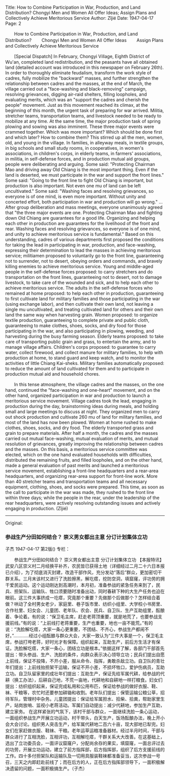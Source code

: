 Title: How to Combine Participation in War, Production, and Land Distribution? Chongyi Men and Women All Offer Ideas; Assign Plans and Collectively Achieve Meritorious Service
Author: Zǐjié
Date: 1947-04-17
Page: 2

　　How to Combine Participation in War, Production, and Land Distribution?
　　Chongyi Men and Women All Offer Ideas
　　Assign Plans and Collectively Achieve Meritorious Service

　　[Special Dispatch] In February, Chongyi Village, Eighth District of Wu'an, completed land redistribution, and the peasants have all obtained land (detailed account was introduced in this newspaper on February 26th). In order to thoroughly eliminate feudalism, transform the work style of cadres, fully mobilize the "backward" masses, and further strengthen the relationship between cadres and the masses, at the end of March, the village carried out a "face-washing and black-removing" campaign, resolving grievances, digging air-raid shelters, filling loopholes, and evaluating merits, which was an "support the cadres and cherish the people" movement. Just as this movement reached its climax, at the beginning of this month, the urgent task of preparing for war arrived. Militia, stretcher teams, transportation teams, and livestock needed to be ready to mobilize at any time. At the same time, the major production task of spring plowing and sowing was also imminent. These three major events were crammed together. Which was more important? Which should be done first and which later? How to combine them? This stirred up all the men, women, old, and young in the village. In families, in alleyway meals, in textile groups, in big schools and small study rooms, in cooperatives, in women's associations, in children's corps, in elderly teams, in farmers' associations, in militia, in self-defense forces, and in production mutual aid groups, people were deliberating and arguing. Some said: "Protecting Chairman Mao and driving away Old Chiang is the most important thing. Even if the land is deserted, we must participate in the war and support the front lines." Some said: "Going to the front line to fight Old Chiang is important, but production is also important. Not even one mu of land can be left uncultivated." Some said: "Washing faces and resolving grievances, so everyone is of one mind, is even more important. Without unity and concerted effort, both participation in war and production will go wrong." ... After group deliberation and mass meetings, everyone unanimously agreed that "the three major events are one. Protecting Chairman Mao and fighting down Old Chiang are guarantees for a good life. Organizing and helping each other in production are guarantees for the livelihood of the front and rear. Washing faces and resolving grievances, so everyone is of one mind, and unity to achieve meritorious service is fundamental." Based on this understanding, cadres of various departments first proposed the conditions for taking the lead in participating in war, production, and face-washing, expressing their determination to lead the masses in achieving meritorious service; militiamen proposed to voluntarily go to the front line, guaranteeing not to surrender, not to desert, obeying orders and commands, and bravely killing enemies to achieve meritorious service. Young and middle-aged people in the self-defense forces proposed: to carry stretchers and do transportation on the front lines, guaranteeing not to desert, not to damage livestock, to take care of the wounded and sick, and to help each other to achieve meritorious service. The adults in the self-defense forces who remained at home proposed: to help each other in production, guaranteeing to first cultivate land for military families and those participating in the war (using exchange labor), and then cultivate their own land, not leaving a single mu uncultivated, and treating cultivated land for others and their own land the same way when harvesting grain. Women proposed: to organize textile production, guaranteeing to complete private and public cloth, guaranteeing to make clothes, shoes, socks, and dry food for those participating in the war, and also participating in plowing, weeding, and harvesting during the busy farming season. Elderly teams proposed: to take care of transporting public grain and grass, to entertain the army, and to manage village affairs. Children's corps proposed: to guarantee to carry water, collect firewood, and collect manure for military families, to help with production at home, to stand guard and keep watch, and to monitor the activities of little Chiang Kai-sheks. Military families automatically proposed: to reduce the amount of land cultivated for them and to participate in production mutual aid and household chores.

　　In this tense atmosphere, the village cadres and the masses, on the one hand, continued the "face-washing and one-heart" movement, and on the other hand, organized participation in war and production to launch a meritorious service movement. Village cadres took the lead, engaging in production during the day, brainstorming ideas during meals, and holding small and large meetings to discuss at night. They organized men to carry out shock production and cultivate 260 mu of land for military families, and most of the land has now been plowed. Women at home rushed to make clothes, shoes, socks, and dry food. The elderly transported grass and grain to prepare materials. After half a month, the cadres and the masses carried out mutual face-washing, mutual evaluation of merits, and mutual resolution of grievances, greatly improving the relationship between cadres and the masses. On this basis, a meritorious service committee was elected, which on the one hand evaluated households with difficulties, distributed the remaining fruits, and filled loopholes, and on the other hand, made a general evaluation of past merits and launched a meritorious service movement, establishing a front-line headquarters and a rear-area headquarters, and organizing rear-area support for front-line work. More than 40 stretcher teams and transportation teams and all necessary equipment, clothing, shoes, and socks were prepared. This time, as soon as the call to participate in the war was made, they rushed to the front line within three days; while the people in the rear, under the leadership of the rear headquarters, were actively resolving outstanding issues and actively engaging in production. (Zǐjié)



<hr /> 

Original: 


### 参战生产分田如何结合？  崇义男女都出主意  分订计划集体立功
子杰
1947-04-17
第2版()
专栏：

　　参战生产分田如何结合？
    崇义男女都出主意
    分订计划集体立功
    【本报特讯】武安八区崇义村二月经换平补齐，农民皆已获得土地（详细经过二月二十六日本报已介绍），为了彻底消灭封建，改造干部作风，充分发动“落后”群众，更加密切干群关系。三月末该村又进行了洗脸擦黑，解圪瘩，挖防空洞，填窟窿，评功劳的拥干爱民运动。这个运动刚达到高潮时，本月初，准备参战的紧急任务来到了，民兵、担架队、运输队、牲口须要随时准备出动，同时春耕下种的大生产任务也迫在眼前。这三件大事挤成一圪瘩，究竟那个重要？先做那个后做那个？怎样结合着做？哄动了全村男女老少，家庭里、巷子饭市里、纺织小组里、大学校小书房里、合作社里、妇女会、儿童团、老年队、农会、民兵、自卫队、生产互助组里，酝酿着、争论着。有的说：“保卫毛主席，赶走老蒋顶重要，就是地荒了，也要参战支援前线。”有的说：“上前线打老蒋重要，生产也重要，地也一亩不能荒。”有的说：“洗脸解圪瘩，大家一条心更重要，不团结、不齐心，参战生产都闹不好。”…………经过小组酝酿与群众大会，大家一致认为“三件大事是一个，保卫毛主席，参战打垮老蒋，好时光才有保障。组织起来，互助生产，前后方生活才有保证。洗脸解圪瘩，大家一条心，团结立功是根本。”依据这样了解，各部门干部首先提出：带头参战、生产、洗脸的条件，向群众表示决心领导立功；民兵们提出自愿上前线，保证不投降，不开小差，服从命令、指挥，勇敢杀敌立功。自卫队的青壮年们提出：上前线抬担架干运输，保证不开小差，不损坏牲口，爱护伤病员，互助立功。自卫队留家里的成壮年们提出：互助生产，保证先给军属代耕，给参战的代耕（换工办法），后耕自己地，不荒一亩地，代耕地和自耕地一样打粮食。妇女们提出：纺织组织起来，保证完成私用和公用布匹，保证给参战的做好衣服、鞋、袜、干粮等，农忙时还要参加耕锄和收割。老年队们提出：保管运输公粮公草，招待军队，管理村中杂务。儿童团提出：保证给军属担水、拾柴、拾粪，帮助家里生产，站岗放哨、监视小老蒋活动。军属们自动提出：减少代耕地，参加生产互助，建立家务。
    在这样紧张的气氛下，该村干部与群众，一面继续洗脸一条心运动，一面组织参战生产开展立功运动，村干带头，白天生产，饭场酝酿办法，晚上开小会大会讨论。组织男人突击生产，给军属代耕地二百六十亩，现大部地已犁完。妇女们在家赶做衣服、鞋袜、干粮。老年运草运粮准备器材。经过半月时间，干部与群众进行了互相洗脸，互相评功，互相解圪瘩，干群关系大大改善。在这基础上，选出了立功委员会，一面评议窟窿户，分配尚余存的果实，填窟窿，一面总评过去的功劳，开展立功运动，建立了前方指挥部，后方指挥部，组织了后方支援前线的工作。四十多付担架队和运输队及一切用具服装鞋袜都准备妥当，这次参战一号召，三天之内即赶赴前线了；而在后方的人，正在后方指挥部领导下，一面积极解决遗留的问题，一面积极搞生产。（子杰）
